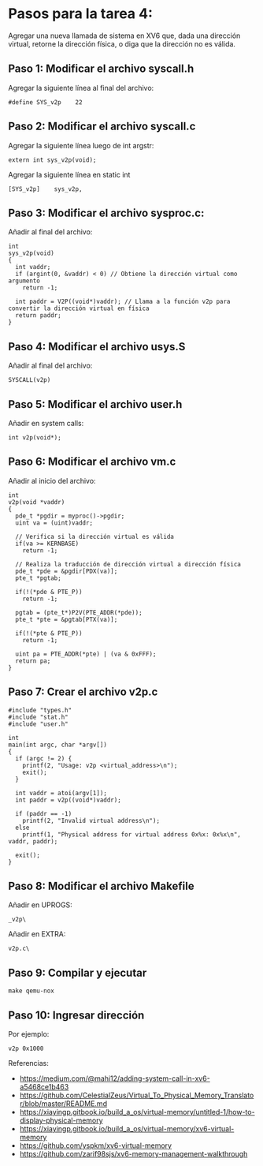 # Pasos para la tarea 4: 

Agregar una nueva llamada de sistema en XV6 que, dada una dirección virtual, retorne la dirección física, o diga que la dirección no es válida.

## Paso 1: Modificar el archivo syscall.h

Agregar la siguiente línea al final del archivo:
```
#define SYS_v2p    22
```

## Paso 2: Modificar el archivo syscall.c

Agregar la siguiente línea luego de int argstr:
```
extern int sys_v2p(void);
```
Agregar la siguiente línea en static int
```
[SYS_v2p]    sys_v2p,
```

## Paso 3: Modificar el archivo sysproc.c:

Añadir al final del archivo:
```
int
sys_v2p(void)
{
  int vaddr;
  if (argint(0, &vaddr) < 0) // Obtiene la dirección virtual como argumento
    return -1;

  int paddr = V2P((void*)vaddr); // Llama a la función v2p para convertir la dirección virtual en física
  return paddr;
}
```

## Paso 4: Modificar el archivo usys.S

Añadir al final del archivo:
```
SYSCALL(v2p)
```

## Paso 5: Modificar el archivo user.h

Añadir en system calls:
```
int v2p(void*);
```

## Paso 6: Modificar el archivo vm.c

Añadir al inicio del archivo:
```
int
v2p(void *vaddr)
{
  pde_t *pgdir = myproc()->pgdir;
  uint va = (uint)vaddr;

  // Verifica si la dirección virtual es válida
  if(va >= KERNBASE)
    return -1;

  // Realiza la traducción de dirección virtual a dirección física
  pde_t *pde = &pgdir[PDX(va)];
  pte_t *pgtab;

  if(!(*pde & PTE_P))
    return -1;

  pgtab = (pte_t*)P2V(PTE_ADDR(*pde));
  pte_t *pte = &pgtab[PTX(va)];

  if(!(*pte & PTE_P))
    return -1;

  uint pa = PTE_ADDR(*pte) | (va & 0xFFF);
  return pa;
}
```

## Paso 7: Crear el archivo v2p.c

```
#include "types.h"
#include "stat.h"
#include "user.h"

int
main(int argc, char *argv[])
{
  if (argc != 2) {
    printf(2, "Usage: v2p <virtual_address>\n");
    exit();
  }

  int vaddr = atoi(argv[1]);
  int paddr = v2p((void*)vaddr);

  if (paddr == -1)
    printf(2, "Invalid virtual address\n");
  else
    printf(1, "Physical address for virtual address 0x%x: 0x%x\n", vaddr, paddr);

  exit();
}
```

## Paso 8: Modificar el archivo Makefile

Añadir en UPROGS:
```
_v2p\
```
Añadir en EXTRA:
```
v2p.c\
```

## Paso 9: Compilar y ejecutar
```
make qemu-nox
```

## Paso 10: Ingresar dirección

Por ejemplo:
```
v2p 0x1000
```
Referencias:
- https://medium.com/@mahi12/adding-system-call-in-xv6-a5468ce1b463
- https://github.com/CelestialZeus/Virtual_To_Physical_Memory_Translator/blob/master/README.md
- https://xiayingp.gitbook.io/build_a_os/virtual-memory/untitled-1/how-to-display-physical-memory
- https://xiayingp.gitbook.io/build_a_os/virtual-memory/xv6-virtual-memory
- https://github.com/yspkm/xv6-virtual-memory
- https://github.com/zarif98sjs/xv6-memory-management-walkthrough

